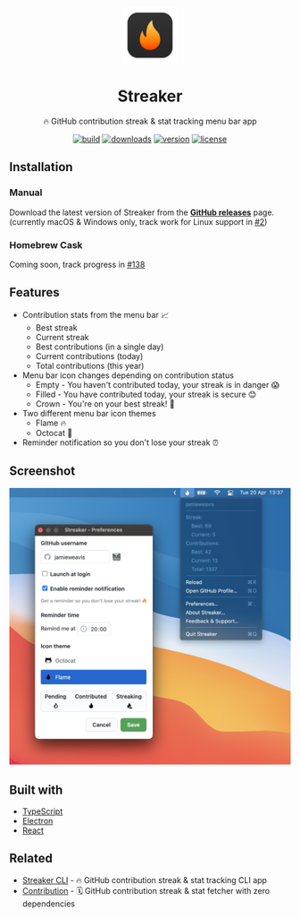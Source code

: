 <p align="center">
  <img width=100 height=100 alt="Screenshot" src="./.github/icon.svg">
</p>

<h1 align="center">Streaker</h1>

<p align="center">🔥 GitHub contribution streak & stat tracking menu bar app</p>

<p align="center">
  <a href="https://github.com/jamieweavis/streaker/actions"><img alt ="build" src="https://github.com/jamieweavis/streaker/actions/workflows/build.yml/badge.svg?branch=dev"></a>
  <a href="https://github.com/jamieweavis/streaker/releases"><img alt ="downloads" src="https://img.shields.io/github/downloads/jamieweavis/streaker/total.svg"></a>
  <a href="https://github.com/jamieweavis/streaker/releases"><img alt ="version" src="https://img.shields.io/github/release/jamieweavis/streaker.svg"></a>
  <a href="https://github.com/jamieweavis/streaker/blob/main/LICENSE.md"><img alt ="license" src="https://img.shields.io/badge/license-MIT-blue.svg"></a>
</p>

## Installation

### Manual

Download the latest version of Streaker from the **[GitHub releases](https://github.com/jamieweavis/streaker/releases)** page. (currently macOS & Windows only, track work for Linux support in [#2](https://github.com/jamieweavis/streaker/issues/2))

### Homebrew Cask

Coming soon, track progress in [#138](https://github.com/jamieweavis/streaker/issues/138)

## Features

- Contribution stats from the menu bar 📈
  - Best streak
  - Current streak
  - Best contributions (in a single day)
  - Current contributions (today)
  - Total contributions (this year)
- Menu bar icon changes depending on contribution status
  - Empty - You haven't contributed today, your streak is in danger 😱
  - Filled - You have contributed today, your streak is secure 😊
  - Crown - You're on your best streak! 🤩
- Two different menu bar icon themes
  - Flame 🔥
  - Octocat 🐙
- Reminder notification so you don't lose your streak ⏰

## Screenshot

<img width="716" alt="Screenshot" src=".github/screenshot.png">

## Built with

- [TypeScript](https://github.com/microsoft/TypeScript)
- [Electron](https://github.com/electron/electron)
- [React](https://github.com/facebook/react)

## Related

- [Streaker CLI](https://github.com/jamieweavis/streaker-cli) - 🔥 GitHub contribution streak & stat tracking CLI app
- [Contribution](https://github.com/jamieweavis/contribution) - 🗓 GitHub contribution streak & stat fetcher with zero dependencies

